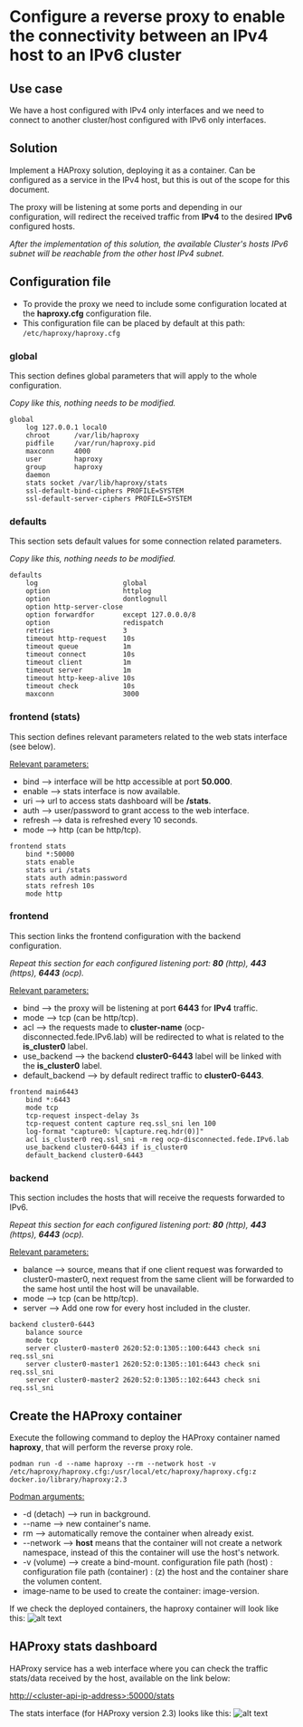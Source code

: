 # Configure a reverse proxy to enable the connectivity between an IPv4 host to an IPv6 cluster

## Use case
We have a host configured with IPv4 only interfaces and we need to connect to another cluster/host configured with IPv6 only interfaces.


## Solution
Implement a HAProxy solution, deploying it as a container. Can be configured as a service in the IPv4 host, but this is out of the scope for this document.

The proxy will be listening at some ports and depending in our configuration, will redirect the received traffic from **IPv4** to the desired **IPv6** configured hosts.

_After the implementation of this solution, the available Cluster's hosts IPv6 subnet will be reachable from the other host IPv4 subnet._


## Configuration file
* To provide the proxy we need to include some configuration located at the **haproxy.cfg** configuration file.
* This configuration file can be placed by default at this path:
```/etc/haproxy/haproxy.cfg```

### global
This section defines global parameters that will apply to the whole configuration.

_Copy like this, nothing needs to be modified._
```
global
    log 127.0.0.1 local0 
    chroot      /var/lib/haproxy
    pidfile     /var/run/haproxy.pid
    maxconn     4000
    user        haproxy
    group       haproxy
    daemon
    stats socket /var/lib/haproxy/stats
    ssl-default-bind-ciphers PROFILE=SYSTEM
    ssl-default-server-ciphers PROFILE=SYSTEM
```

### defaults
This section sets default values for some connection related parameters.

_Copy like this, nothing needs to be modified._
```
defaults
    log                     global
    option                  httplog
    option                  dontlognull
    option http-server-close
    option forwardfor       except 127.0.0.0/8
    option                  redispatch
    retries                 3
    timeout http-request    10s
    timeout queue           1m
    timeout connect         10s
    timeout client          1m
    timeout server          1m
    timeout http-keep-alive 10s
    timeout check           10s
    maxconn                 3000
```

### frontend (stats)
This section defines relevant parameters related to the web stats interface (see below).

<ins>Relevant parameters:</ins>
* bind --> interface will be http accessible at port **50.000**.
* enable --> stats interface is now available.
* uri --> url to access stats dashboard will be **/stats**.
* auth --> user/password to grant access to the web interface.
* refresh --> data is refreshed every 10 seconds.
* mode --> http (can be http/tcp).
```
frontend stats 
    bind *:50000
    stats enable
    stats uri /stats
    stats auth admin:password
    stats refresh 10s
    mode http
```

### frontend
This section links the frontend configuration with the backend configuration.

_Repeat this section for each configured listening port: **80** (http), **443** (https), **6443** (ocp)._

<ins>Relevant parameters:</ins>
* bind --> the proxy will be listening at port **6443** for **IPv4** traffic.
* mode --> tcp (can be http/tcp).
* acl --> the requests made to **cluster-name** (ocp-disconnected.fede.IPv6.lab) will be redirected to what is related to the **is_cluster0** label.
* use_backend --> the backend **cluster0-6443** label will be linked with the **is_cluster0** label.
* default_backend --> by default redirect traffic to **cluster0-6443**.
```
frontend main6443
    bind *:6443
    mode tcp
    tcp-request inspect-delay 3s
    tcp-request content capture req.ssl_sni len 100
    log-format "capture0: %[capture.req.hdr(0)]"
    acl is_cluster0 req.ssl_sni -m reg ocp-disconnected.fede.IPv6.lab
    use_backend cluster0-6443 if is_cluster0
    default_backend cluster0-6443
```

### backend
This section includes the hosts that will receive the requests forwarded to IPv6.

_Repeat this section for each configured listening port: **80** (http), **443** (https), **6443** (ocp)._

<ins>Relevant parameters:</ins>
* balance --> source, means that if one client request was forwarded to cluster0-master0, next request from the same client will be forwarded to the same host until the host will be unavailable.
* mode --> tcp (can be http/tcp).
* server --> Add one row for every host included in the cluster.
```
backend cluster0-6443
    balance source
    mode tcp
    server cluster0-master0 2620:52:0:1305::100:6443 check sni req.ssl_sni
    server cluster0-master1 2620:52:0:1305::101:6443 check sni req.ssl_sni
    server cluster0-master2 2620:52:0:1305::102:6443 check sni req.ssl_sni
```


## Create the HAProxy container
Execute the following command to deploy the HAProxy container named **haproxy**, that will perform the reverse proxy role.

```
podman run -d --name haproxy --rm --network host -v /etc/haproxy/haproxy.cfg:/usr/local/etc/haproxy/haproxy.cfg:z docker.io/library/haproxy:2.3
```

<ins>Podman arguments:</ins>
* -d (detach) --> run in background.
* --name --> new container's name.
* rm -->  automatically remove the container when already exist.
* --network --> **host** means that the container will not create a network namespace, instead of this the container will use the host's network.
* -v (volume) --> create a bind-mount. configuration file path (host) : configuration file path (container) : (z) the host and the container share the volumen content.
* image-name to be used to create the container: image-version.


If we check the deployed containers, the haproxy container will look like this:
![alt text](./docs/haproxy-container.png "haproxy container")


## HAProxy stats dashboard
HAProxy service has a web interface where you can check the traffic stats/data received by the host, available on the link below:

[http://\<cluster-api-ip-address>\:50000/stats](http://<cluster-api-ip-address>:50000/stats)


The stats interface (for HAProxy version 2.3) looks like this:
![alt text](./docs/haproxy-dashboard.png "haproxy dashboard")
